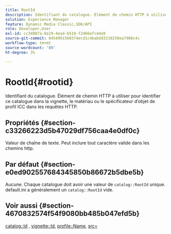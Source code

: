 ```yaml
---
title: RootId
description: Identifiant du catalogue. Élément de chemin HTTP à utiliser pour identifier ce catalogue dans la vignette, le matériau ou le spécificateur d’objet de profil ICC dans les requêtes HTTP.
solution: Experience Manager
feature: Dynamic Media Classic,SDK/API
role: Developer,User
exl-id: cc34087a-8a19-4ead-b510-f2466efc44a9
source-git-commit: 8454991568374ecd1c4babdd3210250ea7988c4c
workflow-type: tm+mt
source-wordcount: '89'
ht-degree: 3%

---
```


# RootId{#rootid}

Identifiant du catalogue. Élément de chemin HTTP à utiliser pour identifier ce catalogue dans la vignette, le matériau ou le spécificateur d’objet de profil ICC dans les requêtes HTTP.

## Propriétés {#section-c33266223d5b47029df756caa4e0df0c}

Valeur de chaîne de texte. Peut inclure tout caractère valide dans les chemins http.

## Par défaut {#section-e0ed902557684345850b86672b5dbe5b}

Aucune. Chaque catalogue doit avoir une valeur de `catalog::RootId` unique. default.ini a généralement un `catalog::RootId` vide.

## Voir aussi {#section-4670832574f54f9080bb485b047efd5b}

[catalog::Id](../../../../../ir-api/material-cat/image-rendering-api-ref/c-ir-material-catalog/c-ir-material-data-reference/r-ir-id.md#reference-cba2a53a952e403fb57a4e8569f9cf85) , [vignette::Id](../../../../../ir-api/material-cat/image-rendering-api-ref/c-ir-material-catalog/c-ir-vignette-map-reference/r-ir-id-vignette.md#reference-2a7ba758924b4757b3234942304db7fd), [profile::Name](../../../../../ir-api/material-cat/image-rendering-api-ref/c-ir-material-catalog/c-ir-macro-definition-reference/r-ir-name.md#reference-63b663d2052545ffab030a23e7060b1e), [src=](../../../../../ir-api/http-protocol/image-rendering-api-ref/c-ir-http-protocol-ref/c-ir-http-protocol-command-reference/r-ir-src.md#reference-62c98abad22149d68d405ed6aaff8272)
